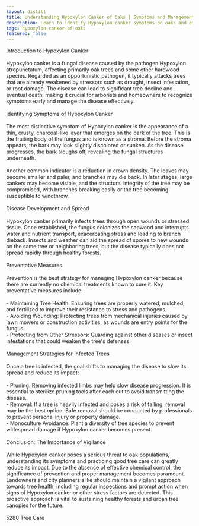 ```yaml
---
layout: distill
title: Understanding Hypoxylon Canker of Oaks | Symptoms and Management
description: Learn to identify Hypoxylon canker symptoms on oaks and effective management practices.
tags: hypoxylon-canker-of-oaks
featured: false
---
```


Introduction to Hypoxylon Canker<br /><br />Hypoxylon canker is a fungal disease caused by the pathogen Hypoxylon atropunctatum, affecting primarily oak trees and some other hardwood species. Regarded as an opportunistic pathogen, it typically attacks trees that are already weakened by stressors such as drought, insect infestation, or root damage. The disease can lead to significant tree decline and eventual death, making it crucial for arborists and homeowners to recognize symptoms early and manage the disease effectively.<br /><br />Identifying Symptoms of Hypoxylon Canker<br /><br />The most distinctive symptom of Hypoxylon canker is the appearance of a thin, crusty, charcoal-like layer that emerges on the bark of the tree. This is the fruiting body of the fungus and is known as a stroma. Before the stroma appears, the bark may look slightly discolored or sunken. As the disease progresses, the bark sloughs off, revealing the fungal structures underneath.<br /><br />Another common indicator is a reduction in crown density. The leaves may become smaller and paler, and branches may die back. In later stages, large cankers may become visible, and the structural integrity of the tree may be compromised, with branches breaking easily or the tree becoming susceptible to windthrow.<br /><br />Disease Development and Spread<br /><br />Hypoxylon canker primarily infects trees through open wounds or stressed tissue. Once established, the fungus colonizes the sapwood and interrupts water and nutrient transport, exacerbating stress and leading to branch dieback. Insects and weather can aid the spread of spores to new wounds on the same tree or neighboring trees, but the disease typically does not spread rapidly through healthy forests.<br /><br />Preventative Measures<br /><br />Prevention is the best strategy for managing Hypoxylon canker because there are currently no chemical treatments known to cure it. Key preventative measures include:<br /><br />- Maintaining Tree Health: Ensuring trees are properly watered, mulched, and fertilized to improve their resistance to stress and pathogens.<br />- Avoiding Wounding: Protecting trees from mechanical injuries caused by lawn mowers or construction activities, as wounds are entry points for the fungus.<br />- Protecting from Other Stressors: Guarding against other diseases or insect infestations that could weaken the tree's defenses.<br /><br />Management Strategies for Infected Trees<br /><br />Once a tree is infected, the goal shifts to managing the disease to slow its spread and reduce its impact:<br /><br />- Pruning: Removing infected limbs may help slow disease progression. It is essential to sterilize pruning tools after each cut to avoid transmitting the disease.<br />- Removal: If a tree is heavily infected and poses a risk of falling, removal may be the best option. Safe removal should be conducted by professionals to prevent personal injury or property damage.<br />- Monoculture Avoidance: Plant a diversity of tree species to prevent widespread damage if Hypoxylon canker becomes present.<br /><br />Conclusion: The Importance of Vigilance<br /><br />While Hypoxylon canker poses a serious threat to oak populations, understanding its symptoms and practicing good tree care can greatly reduce its impact. Due to the absence of effective chemical control, the significance of prevention and proper management becomes paramount. Landowners and city planners alike should maintain a vigilant approach towards tree health, including regular inspections and prompt action when signs of Hypoxylon canker or other stress factors are detected. This proactive approach is vital to sustaining healthy forests and urban tree canopies for the future.<br /><br />5280 Tree Care
